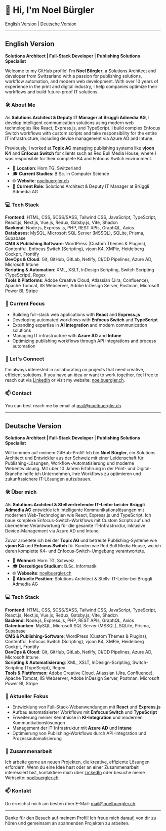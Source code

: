 # 👋 Hi, I'm Noel Bürgler

[English Version](#english-version) | [Deutsche Version](#deutsche-version)

---

## English Version

**Solutions Architect | Full-Stack Developer | Publishing Solutions Specialist**

Welcome to my GitHub profile! I'm **Noel Bürgler**, a Solutions Architect and developer from Switzerland with a passion for publishing solutions, workflow automation, and modern web development. With over 10 years of experience in the print and digital industry, I help companies optimize their workflows and build future-proof IT solutions.

### 🛠️ About Me
As **Solutions Architect & Deputy IT Manager at Brüggli Admedia AG**, I develop intelligent communication solutions using modern web technologies like React, Express.js, and TypeScript. I build complex Enfocus Switch workflows with custom scripts and take responsibility for the entire IT infrastructure, including device management via Azure AD and Intune.

Previously, I worked at **Topix AG** managing publishing systems like **vjoon K4** and **Enfocus Switch** for clients such as Red Bull Media House, where I was responsible for their complete K4 and Enfocus Switch environment.

- 📍 **Location**: Horn TG, Switzerland
- 🎓 **Current Studies**: B.Sc. in Computer Science
- 🌐 **Website**: [noelbuergler.ch](https://noelbuergler.ch)
- 💼 **Current Role**: Solutions Architect & Deputy IT Manager at Brüggli Admedia AG

### 💻 Tech Stack

**Frontend**: HTML, CSS, SCSS/SASS, Tailwind CSS, JavaScript, TypeScript, React.js, Next.js, Vue.js, Redux, Gatsby.js, Vite, Shadcn  
**Backend**: Node.js, Express.js, PHP, REST APIs, GraphQL, Axios  
**Databases**: MySQL, Microsoft SQL Server (MSSQL), SQLite, Prisma, Supabase  
**CMS & Publishing Software**: WordPress (Custom Themes & Plugins), Contentful, Enfocus Switch (Scripting), vjoon K4, XMPie, Heidelberg Cockpit, Frontify  
**DevOps & Cloud**: Git, GitHub, GitLab, Netlify, CI/CD Pipelines, Azure AD, Microsoft Intune  
**Scripting & Automation**: XML, XSLT, InDesign Scripting, Switch Scripting (TypeScript), Regex  
**Tools & Platforms**: Adobe Creative Cloud, Atlassian (Jira, Confluence), Apache Tomcat, IIS Webserver, Adobe InDesign Server, Postman, Microsoft Power BI, Stripe  

### 🌱 Current Focus
- Building full-stack web applications with **React** and **Express.js**
- Developing automated workflows with **Enfocus Switch** and **TypeScript**
- Expanding expertise in **AI integration** and modern communication solutions
- Managing IT infrastructure with **Azure AD** and **Intune**
- Optimizing publishing workflows through API integrations and process automation

### 🤝 Let's Connect
I'm always interested in collaborating on projects that need creative, efficient solutions. If you have an idea or want to work together, feel free to reach out via [LinkedIn](https://www.linkedin.com/in/noelbuergler) or visit my website: [noelbuergler.ch](https://noelbuergler.ch).

### 📫 Contact
You can best reach me by email at [mail@noelbuergler.ch](mailto:mail@noelbuergler.ch).

---

## Deutsche Version

**Solutions Architect | Full-Stack Developer | Publishing Solutions Specialist**

Willkommen auf meinem GitHub-Profil! Ich bin **Noel Bürgler**, ein Solutions Architect und Entwickler aus der Schweiz mit einer Leidenschaft für Publishing-Lösungen, Workflow-Automatisierung und moderne Webentwicklung. Mit über 10 Jahren Erfahrung in der Print- und Digital-Branche helfe ich Unternehmen, ihre Workflows zu optimieren und zukunftssichere IT-Lösungen aufzubauen.

### 🛠️ Über mich
Als **Solutions Architect & Stellvertretender IT-Leiter bei der Brüggli Admedia AG** entwickle ich intelligente Kommunikationslösungen mit modernen Web-Technologien wie React, Express.js und TypeScript. Ich baue komplexe Enfocus-Switch-Workflows mit Custom Scripts auf und übernehme Verantwortung für die gesamte IT-Infrastruktur, inklusive Device-Management via Azure AD und Intune.

Zuvor arbeitete ich bei der **Topix AG** und betreute Publishing-Systeme wie **vjoon K4** und **Enfocus Switch** für Kunden wie Red Bull Media House, wo ich deren komplette K4- und Enfocus-Switch-Umgebung verantwortete.

- 📍 **Wohnort**: Horn TG, Schweiz
- 🎓 **Derzeitiges Studium**: B.Sc. Informatik
- 🌐 **Webseite**: [noelbuergler.ch](https://noelbuergler.ch)
- 💼 **Aktuelle Position**: Solutions Architect & Stellv. IT-Leiter bei Brüggli Admedia AG

### 💻 Tech Stack

**Frontend**: HTML, CSS, SCSS/SASS, Tailwind CSS, JavaScript, TypeScript, React.js, Next.js, Vue.js, Redux, Gatsby.js, Vite, Shadcn  
**Backend**: Node.js, Express.js, PHP, REST APIs, GraphQL, Axios  
**Datenbanken**: MySQL, Microsoft SQL Server (MSSQL), SQLite, Prisma, Supabase  
**CMS & Publishing-Software**: WordPress (Custom Themes & Plugins), Contentful, Enfocus Switch (Scripting), vjoon K4, XMPie, Heidelberg Cockpit, Frontify  
**DevOps & Cloud**: Git, GitHub, GitLab, Netlify, CI/CD Pipelines, Azure AD, Microsoft Intune  
**Scripting & Automatisierung**: XML, XSLT, InDesign-Scripting, Switch-Scripting (TypeScript), Regex  
**Tools & Plattformen**: Adobe Creative Cloud, Atlassian (Jira, Confluence), Apache Tomcat, IIS Webserver, Adobe InDesign Server, Postman, Microsoft Power BI, Stripe  

### 🌱 Aktueller Fokus
- Entwicklung von Full-Stack-Webanwendungen mit **React** und **Express.js**
- Aufbau automatisierter Workflows mit **Enfocus Switch** und **TypeScript**
- Erweiterung meiner Kenntnisse in **KI-Integration** und modernen Kommunikationslösungen
- Management der IT-Infrastruktur mit **Azure AD** und **Intune**
- Optimierung von Publishing-Workflows durch API-Integration und Prozessautomatisierung

### 🤝 Zusammenarbeit
Ich arbeite gerne an neuen Projekten, die kreative, effiziente Lösungen erfordern. Wenn du eine Idee hast oder an einer Zusammenarbeit interessiert bist, kontaktiere mich über [LinkedIn](https://www.linkedin.com/in/noelbuergler) oder besuche meine Webseite: [noelbuergler.ch](https://noelbuergler.ch).

### 📫 Kontakt
Du erreichst mich am besten über E-Mail: [mail@noelbuergler.ch](mailto:mail@noelbuergler.ch).

---

Danke für den Besuch auf meinem Profil! Ich freue mich darauf, von dir zu hören und gemeinsam an spannenden Projekten zu arbeiten.
